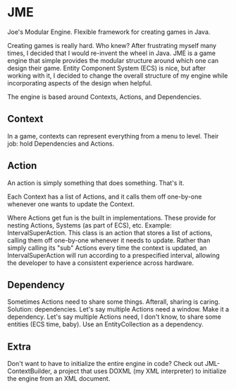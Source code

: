 # JME
Joe's Modular Engine. Flexible framework for creating games in Java.

Creating games is really hard. Who knew? After frustrating myself many times, I decided that I would re-invent the wheel in Java. JME is a game engine that simple provides the modular structure around which one can design their game. Entity Component System (ECS) is nice, but after working with it, I decided to change the overall structure of my engine while incorporating aspects of the design when helpful.

The engine is based around Contexts, Actions, and Dependencies.

## Context
In a game, contexts can represent everything from a menu to level. Their job: hold Dependencies and Actions.

## Action
An action is simply something that does something. That's it.

Each Context has a list of Actions, and it calls them off one-by-one whenever one wants to update the Context.

Where Actions get fun is the built in implementations. These provide for nesting Actions, Systems (as part of ECS), etc.
Example: IntervalSuperAction. This class is an action that stores a list of actions, calling them off one-by-one whenever it needs to update. Rather than simply calling its "sub" Actions every time the context is updated, an IntervalSuperAction will run according to a prespecified interval, allowing the developer to have a consistent experience across hardware.

## Dependency
Sometimes Actions need to share some things. Afterall, sharing is caring. Solution: dependencies. Let's say multiple Actions need a window. Make it a dependency. Let's say multiple Actions need, I don't know, to share some entities (ECS time, baby). Use an EntityCollection as a dependency.

## Extra
Don't want to have to initialize the entire engine in code? Check out JML-ContextBuilder, a project that uses DOXML (my XML interpreter) to initialize the engine from an XML document.
